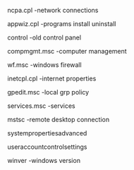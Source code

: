 ncpa.cpl  -network connections

appwiz.cpl  -programs install uninstall

control   -old control panel

compmgmt.msc  -computer management

wf.msc   -windows firewall

inetcpl.cpl -internet properties

gpedit.msc -local grp policy

services.msc -services

mstsc -remote desktop connection

systempropertiesadvanced 

useraccountcontrolsettings




winver -windows version
